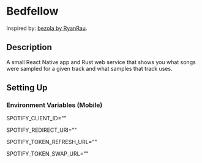 # Bedfellow

Inspired by: [bezola by RyanRau](https://github.com/RyanRau/bezola).

## Description

A small React Native app and Rust web service that shows you what songs were sampled for a given track and what samples that track uses.

## Setting Up

### Environment Variables (Mobile)

SPOTIFY_CLIENT_ID=""

SPOTIFY_REDIRECT_URI=""

SPOTIFY_TOKEN_REFRESH_URL=""

SPOTIFY_TOKEN_SWAP_URL=""

